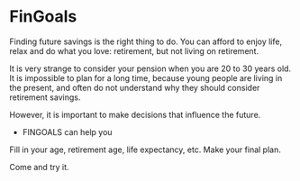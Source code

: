# FinGoals
Finding future savings is the right thing to do. You can afford to enjoy life, relax and do what you love: retirement, but not living on retirement.

It is very strange to consider your pension when you are 20 to 30 years old. It is impossible to plan for a long time, because young people are living in the present, and often do not understand why they should consider retirement savings.

However, it is important to make decisions that influence the future.
- FINGOALS can help you

Fill in your age, retirement age, life expectancy, etc. Make your final plan.

Come and try it.
